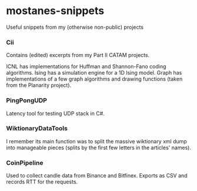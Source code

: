 # mostanes-snippets
Useful snippets from my (otherwise non-public) projects

### Cii
Contains (edited) excerpts from my Part II CATAM projects.

ICNL has implementations for Huffman and Shannon-Fano coding algorithms.
Ising has a simulation engine for a 1D Ising model.
Graph has implementations of a few graph algorithms and drawing functions (taken from the Planarity project).

### PingPongUDP
Latency tool for testing UDP stack in C#.


### WiktionaryDataTools
I remember its main function was to split the massive wiktionary xml dump into manageable pieces (splits by the first few letters in the articles' names).


### CoinPipeline
Used to collect candle data from Binance and Bitfinex. Exports as CSV and records RTT for the requests.
